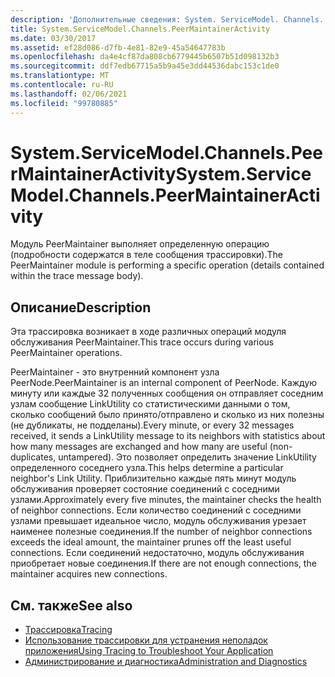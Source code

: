 ```yaml
---
description: 'Дополнительные сведения: System. ServiceModel. Channels. Пирмаинтаинерактивити'
title: System.ServiceModel.Channels.PeerMaintainerActivity
ms.date: 03/30/2017
ms.assetid: ef28d086-d7fb-4e81-82e9-45a54647783b
ms.openlocfilehash: da4e4cf87da808cb6779445b6507b51d098132b3
ms.sourcegitcommit: ddf7edb67715a5b9a45e3dd44536dabc153c1de0
ms.translationtype: MT
ms.contentlocale: ru-RU
ms.lasthandoff: 02/06/2021
ms.locfileid: "99780885"
---
```

# <a name="systemservicemodelchannelspeermaintaineractivity"></a><span data-ttu-id="91a72-103">System.ServiceModel.Channels.PeerMaintainerActivity</span><span class="sxs-lookup"><span data-stu-id="91a72-103">System.ServiceModel.Channels.PeerMaintainerActivity</span></span>

<span data-ttu-id="91a72-104">Модуль PeerMaintainer выполняет определенную операцию (подробности содержатся в теле сообщения трассировки).</span><span class="sxs-lookup"><span data-stu-id="91a72-104">The PeerMaintainer module is performing a specific operation (details contained within the trace message body).</span></span>  
  
## <a name="description"></a><span data-ttu-id="91a72-105">Описание</span><span class="sxs-lookup"><span data-stu-id="91a72-105">Description</span></span>  

 <span data-ttu-id="91a72-106">Эта трассировка возникает в ходе различных операций модуля обслуживания PeerMaintainer.</span><span class="sxs-lookup"><span data-stu-id="91a72-106">This trace occurs during various PeerMaintainer operations.</span></span>  
  
 <span data-ttu-id="91a72-107">PeerMaintainer - это внутренний компонент узла PeerNode.</span><span class="sxs-lookup"><span data-stu-id="91a72-107">PeerMaintainer is an internal component of PeerNode.</span></span> <span data-ttu-id="91a72-108">Каждую минуту или каждые 32 полученных сообщения он отправляет соседним узлам сообщение LinkUtility со статистическими данными о том, сколько сообщений было принято/отправлено и сколько из них полезны (не дубликаты, не подделаны).</span><span class="sxs-lookup"><span data-stu-id="91a72-108">Every minute, or every 32 messages received, it sends a LinkUtility message to its neighbors with statistics about how many messages are exchanged and how many are useful (non-duplicates, untampered).</span></span> <span data-ttu-id="91a72-109">Это позволяет определить значение LinkUtility определенного соседнего узла.</span><span class="sxs-lookup"><span data-stu-id="91a72-109">This helps determine a particular neighbor's Link Utility.</span></span> <span data-ttu-id="91a72-110">Приблизительно каждые пять минут модуль обслуживания проверяет состояние соединений с соседними узлами.</span><span class="sxs-lookup"><span data-stu-id="91a72-110">Approximately every five minutes, the maintainer checks the health of neighbor connections.</span></span> <span data-ttu-id="91a72-111">Если количество соединений с соседними узлами превышает идеальное число, модуль обслуживания урезает наименее полезные соединения.</span><span class="sxs-lookup"><span data-stu-id="91a72-111">If the number of neighbor connections exceeds the ideal amount, the maintainer prunes off the least useful connections.</span></span> <span data-ttu-id="91a72-112">Если соединений недостаточно, модуль обслуживания приобретает новые соединения.</span><span class="sxs-lookup"><span data-stu-id="91a72-112">If there are not enough connections, the maintainer acquires new connections.</span></span>  
  
## <a name="see-also"></a><span data-ttu-id="91a72-113">См. также</span><span class="sxs-lookup"><span data-stu-id="91a72-113">See also</span></span>

- [<span data-ttu-id="91a72-114">Трассировка</span><span class="sxs-lookup"><span data-stu-id="91a72-114">Tracing</span></span>](index.md)
- [<span data-ttu-id="91a72-115">Использование трассировки для устранения неполадок приложения</span><span class="sxs-lookup"><span data-stu-id="91a72-115">Using Tracing to Troubleshoot Your Application</span></span>](using-tracing-to-troubleshoot-your-application.md)
- [<span data-ttu-id="91a72-116">Администрирование и диагностика</span><span class="sxs-lookup"><span data-stu-id="91a72-116">Administration and Diagnostics</span></span>](../index.md)
